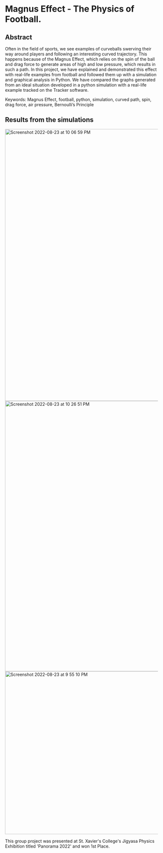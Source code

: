 # Magnus Effect - The Physics of Football. 
## Abstract
Often in the field of sports, we see examples of curveballs swerving their way around players and following an interesting curved trajectory. 
This happens because of the Magnus Effect, which relies on the spin of the ball and drag force to generate areas of high and low pressure, which results in such a path. 
In this project, we have explained and demonstrated this effect with real-life examples from football and followed them up with a simulation and graphical analysis in Python. We have compared the graphs generated from an ideal situation developed in a python simulation with a real-life example tracked on the Tracker software. 

Keywords: Magnus Effect, football, python, simulation, curved path, spin, drag force, air pressure, Bernoulli’s Principle

## Results from the simulations
<img width="896" alt="Screenshot 2022-08-23 at 10 06 59 PM" src="https://user-images.githubusercontent.com/64074709/201262610-591c446e-adfa-48b9-b192-445667da32a2.png">
<img width="891" alt="Screenshot 2022-08-23 at 10 26 51 PM" src="https://user-images.githubusercontent.com/64074709/201262618-5af30eb7-9d39-496b-bd87-f52756b7c1a9.png">
<img width="537" alt="Screenshot 2022-08-23 at 9 55 10 PM" src="https://user-images.githubusercontent.com/64074709/201262622-a9b4cae9-c6ce-4d42-8b2a-c475c55ca0ec.png">


This group project was presented at St. Xavier's College's Jigyasa Physics Exhibition titled 'Panorama 2022' and won 1st Place.
